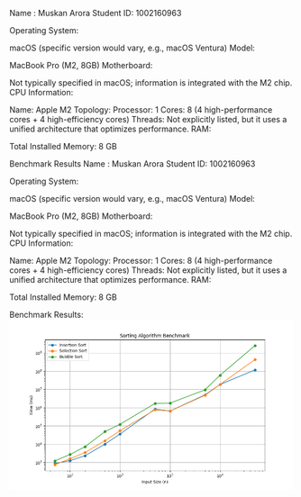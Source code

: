 Name : Muskan Arora
Student ID: 1002160963

Operating System:

macOS (specific version would vary, e.g., macOS Ventura)
Model:

MacBook Pro (M2, 8GB)
Motherboard:

Not typically specified in macOS; information is integrated with the M2 chip.
CPU Information:

Name: Apple M2
Topology:
Processor: 1
Cores: 8 (4 high-performance cores + 4 high-efficiency cores)
Threads: Not explicitly listed, but it uses a unified architecture that optimizes performance.
RAM:

Total Installed Memory: 8 GB

Benchmark Results
Name : Muskan Arora
Student ID: 1002160963

Operating System:

macOS (specific version would vary, e.g., macOS Ventura)
Model:

MacBook Pro (M2, 8GB)
Motherboard:

Not typically specified in macOS; information is integrated with the M2 chip.
CPU Information:

Name: Apple M2
Topology:
Processor: 1
Cores: 8 (4 high-performance cores + 4 high-efficiency cores)
Threads: Not explicitly listed, but it uses a unified architecture that optimizes performance.
RAM:

Total Installed Memory: 8 GB

Benchmark Results:
![alt text](Figure_1.png)
